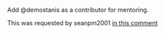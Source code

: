 Add @demostanis as a contributor for mentoring.

This was requested by seanpm2001 [in this comment](https://github.com/seanpm2001/seanpm2001/issues/22#issuecomment-1002842821)
